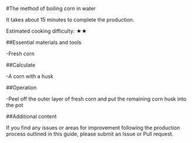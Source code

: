 #The method of boiling corn in water

It takes about 15 minutes to complete the production.

Estimated cooking difficulty: ★★

##Essential materials and tools

-Fresh corn

##Calculate

-A corn with a husk

##Operation

-Peel off the outer layer of fresh corn and put the remaining corn husk into the pot

##Additional content

If you find any issues or areas for improvement following the production process outlined in this guide, please submit an Issue or Pull request.